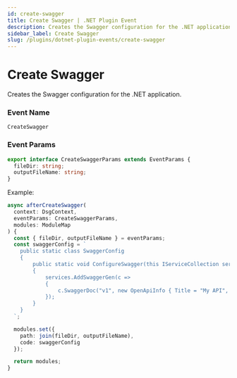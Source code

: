 ```yaml
---
id: create-swagger
title: Create Swagger | .NET Plugin Event
description: Creates the Swagger configuration for the .NET application.
sidebar_label: Create Swagger
slug: /plugins/dotnet-plugin-events/create-swagger
---
```


# Create Swagger


Creates the Swagger configuration for the .NET application.

### Event Name

`CreateSwagger`

### Event Params

```ts
export interface CreateSwaggerParams extends EventParams {
  fileDir: string;
  outputFileName: string;
}
```

Example:

```ts
async afterCreateSwagger(
  context: DsgContext,
  eventParams: CreateSwaggerParams,
  modules: ModuleMap
) {
  const { fileDir, outputFileName } = eventParams;
  const swaggerConfig = `
    public static class SwaggerConfig
    {
        public static void ConfigureSwagger(this IServiceCollection services)
        {
            services.AddSwaggerGen(c =>
            {
                c.SwaggerDoc("v1", new OpenApiInfo { Title = "My API", Version = "v1" });
            });
        }
    }
  `;

  modules.set({
    path: join(fileDir, outputFileName),
    code: swaggerConfig
  });

  return modules;
}
```
